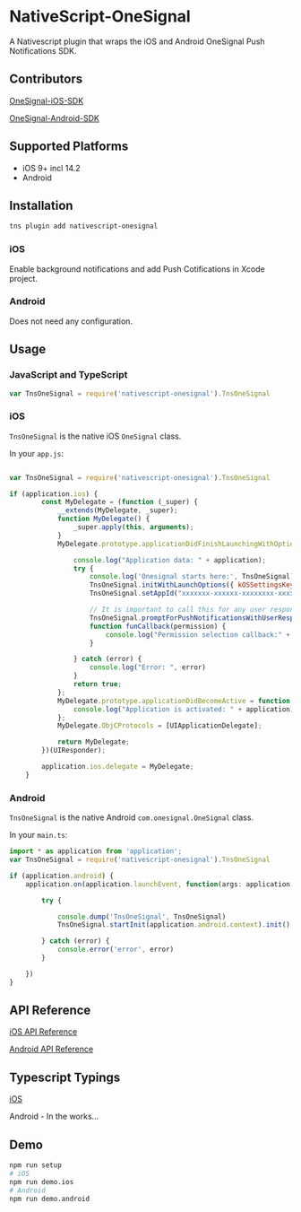 # NativeScript-OneSignal
A Nativescript plugin that wraps the iOS and Android OneSignal Push Notifications SDK.

## Contributors

[OneSignal-iOS-SDK](https://github.com/OneSignal/OneSignal-iOS-SDK)

[OneSignal-Android-SDK](https://github.com/OneSignal/OneSignal-Android-SDK)

## Supported Platforms
- iOS 9+ incl 14.2
- Android

## Installation
```bash
tns plugin add nativescript-onesignal
```

### iOS

Enable background notifications and add Push Cotifications in Xcode project.

### Android

Does not need any configuration.

## Usage
### JavaScript and TypeScript

```typescript
var TnsOneSignal = require('nativescript-onesignal').TnsOneSignal
```

### iOS

`TnsOneSignal` is the native iOS `OneSignal` class.

In your `app.js`:

```JavaScript

var TnsOneSignal = require('nativescript-onesignal').TnsOneSignal

if (application.ios) {
        const MyDelegate = (function (_super) {
            __extends(MyDelegate, _super);
            function MyDelegate() {
                _super.apply(this, arguments);
            }
            MyDelegate.prototype.applicationDidFinishLaunchingWithOptions = function (application, launchOptions) {

                console.log("Application data: " + application);
                try {
                    console.log('Onesignal starts here:', TnsOneSignal);
                    TnsOneSignal.initWithLaunchOptions({ kOSSettingsKeyAutoPrompt: true, kOSSettingsKeyInAppLaunchURL: true, kOSSettingsKeyInFocusDisplayOption: 2, kOSSettingsKeyProvidesAppNotificationSettings: true });
                    TnsOneSignal.setAppId("xxxxxxx-xxxxxx-xxxxxxxx-xxxxxxxx-xxxxxxxxxxxxxx");

                    // It is important to call this for any user response. Default iOS option (allow and deny) will be provided.
                    TnsOneSignal.promptForPushNotificationsWithUserResponse(funCallback());
                    function funCallback(permission) {
                        console.log("Permission selection callback:" + permission);
                    }

                } catch (error) {
                    console.log("Error: ", error)
                }
                return true;
            };
            MyDelegate.prototype.applicationDidBecomeActive = function (application) {
                console.log("Application is activated: " + application);
            };
            MyDelegate.ObjCProtocols = [UIApplicationDelegate];

            return MyDelegate;
        })(UIResponder);

        application.ios.delegate = MyDelegate;
    }
```

### Android

`TnsOneSignal` is the native Android `com.onesignal.OneSignal` class.

In your `main.ts`:

```typescript
import * as application from 'application';
var TnsOneSignal = require('nativescript-onesignal').TnsOneSignal

if (application.android) {
	application.on(application.launchEvent, function(args: application.ApplicationEventData) {

		try {

			console.dump('TnsOneSignal', TnsOneSignal)
			TnsOneSignal.startInit(application.android.context).init()

		} catch (error) {
			console.error('error', error)
		}

	})
}
```

## API Reference
[iOS API Reference](https://documentation.onesignal.com/docs/ios-sdk-api)

[Android API Reference](https://documentation.onesignal.com/docs/android-sdk-api)

## Typescript Typings

[iOS](https://github.com/roblav96/nativescript-onesignal/blob/master/typings/OneSignal.ios.d.ts)

Android - In the works...

## Demo
```bash
npm run setup
# iOS
npm run demo.ios
# Android
npm run demo.android
```











